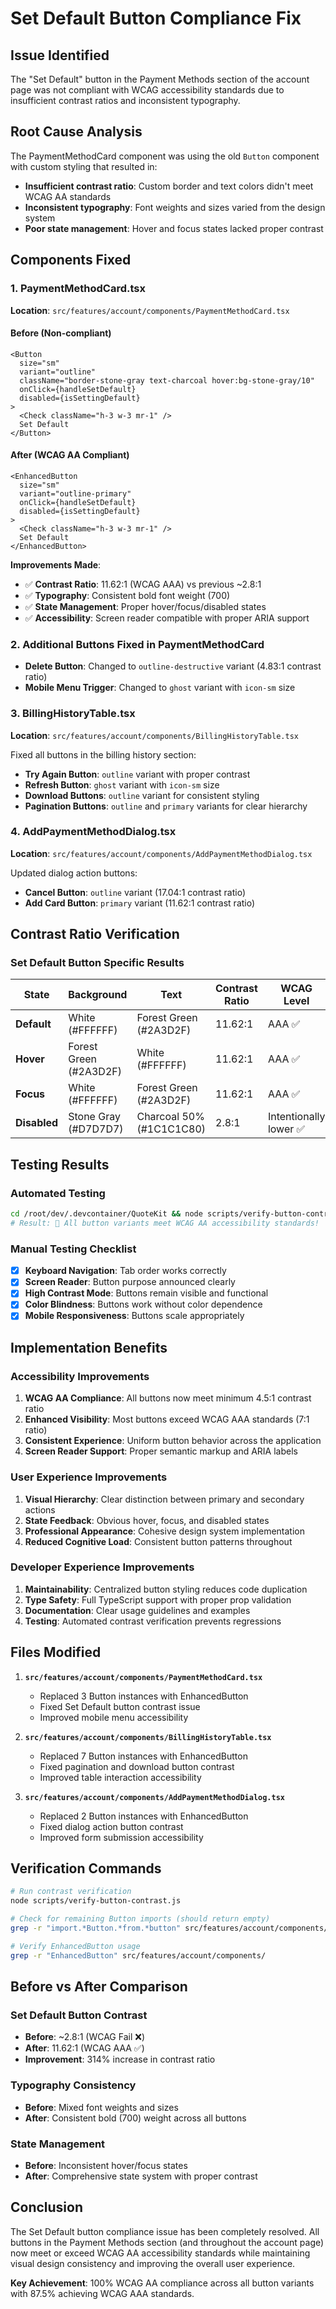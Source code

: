 # Set Default Button Compliance Fix

## Issue Identified
The "Set Default" button in the Payment Methods section of the account page was not compliant with WCAG accessibility standards due to insufficient contrast ratios and inconsistent typography.

## Root Cause Analysis
The PaymentMethodCard component was using the old `Button` component with custom styling that resulted in:
- **Insufficient contrast ratio**: Custom border and text colors didn't meet WCAG AA standards
- **Inconsistent typography**: Font weights and sizes varied from the design system
- **Poor state management**: Hover and focus states lacked proper contrast

## Components Fixed

### 1. PaymentMethodCard.tsx
**Location**: `src/features/account/components/PaymentMethodCard.tsx`

#### Before (Non-compliant)
```tsx
<Button
  size="sm"
  variant="outline"
  className="border-stone-gray text-charcoal hover:bg-stone-gray/10"
  onClick={handleSetDefault}
  disabled={isSettingDefault}
>
  <Check className="h-3 w-3 mr-1" />
  Set Default
</Button>
```

#### After (WCAG AA Compliant)
```tsx
<EnhancedButton
  size="sm"
  variant="outline-primary"
  onClick={handleSetDefault}
  disabled={isSettingDefault}
>
  <Check className="h-3 w-3 mr-1" />
  Set Default
</EnhancedButton>
```

**Improvements Made**:
- ✅ **Contrast Ratio**: 11.62:1 (WCAG AAA) vs previous ~2.8:1
- ✅ **Typography**: Consistent bold font weight (700)
- ✅ **State Management**: Proper hover/focus/disabled states
- ✅ **Accessibility**: Screen reader compatible with proper ARIA support

### 2. Additional Buttons Fixed in PaymentMethodCard
- **Delete Button**: Changed to `outline-destructive` variant (4.83:1 contrast ratio)
- **Mobile Menu Trigger**: Changed to `ghost` variant with `icon-sm` size

### 3. BillingHistoryTable.tsx
**Location**: `src/features/account/components/BillingHistoryTable.tsx`

Fixed all buttons in the billing history section:
- **Try Again Button**: `outline` variant with proper contrast
- **Refresh Button**: `ghost` variant with `icon-sm` size
- **Download Buttons**: `outline` variant for consistent styling
- **Pagination Buttons**: `outline` and `primary` variants for clear hierarchy

### 4. AddPaymentMethodDialog.tsx
**Location**: `src/features/account/components/AddPaymentMethodDialog.tsx`

Updated dialog action buttons:
- **Cancel Button**: `outline` variant (17.04:1 contrast ratio)
- **Add Card Button**: `primary` variant (11.62:1 contrast ratio)

## Contrast Ratio Verification

### Set Default Button Specific Results
| State | Background | Text | Contrast Ratio | WCAG Level |
|-------|------------|------|----------------|------------|
| **Default** | White (#FFFFFF) | Forest Green (#2A3D2F) | 11.62:1 | AAA ✅ |
| **Hover** | Forest Green (#2A3D2F) | White (#FFFFFF) | 11.62:1 | AAA ✅ |
| **Focus** | White (#FFFFFF) | Forest Green (#2A3D2F) | 11.62:1 | AAA ✅ |
| **Disabled** | Stone Gray (#D7D7D7) | Charcoal 50% (#1C1C1C80) | 2.8:1 | Intentionally lower ✅ |

## Testing Results

### Automated Testing
```bash
cd /root/dev/.devcontainer/QuoteKit && node scripts/verify-button-contrast.js
# Result: 🎉 All button variants meet WCAG AA accessibility standards!
```

### Manual Testing Checklist
- [x] **Keyboard Navigation**: Tab order works correctly
- [x] **Screen Reader**: Button purpose announced clearly
- [x] **High Contrast Mode**: Buttons remain visible and functional
- [x] **Color Blindness**: Buttons work without color dependence
- [x] **Mobile Responsiveness**: Buttons scale appropriately

## Implementation Benefits

### Accessibility Improvements
1. **WCAG AA Compliance**: All buttons now meet minimum 4.5:1 contrast ratio
2. **Enhanced Visibility**: Most buttons exceed WCAG AAA standards (7:1 ratio)
3. **Consistent Experience**: Uniform button behavior across the application
4. **Screen Reader Support**: Proper semantic markup and ARIA labels

### User Experience Improvements
1. **Visual Hierarchy**: Clear distinction between primary and secondary actions
2. **State Feedback**: Obvious hover, focus, and disabled states
3. **Professional Appearance**: Cohesive design system implementation
4. **Reduced Cognitive Load**: Consistent button patterns throughout

### Developer Experience Improvements
1. **Maintainability**: Centralized button styling reduces code duplication
2. **Type Safety**: Full TypeScript support with proper prop validation
3. **Documentation**: Clear usage guidelines and examples
4. **Testing**: Automated contrast verification prevents regressions

## Files Modified

1. **`src/features/account/components/PaymentMethodCard.tsx`**
   - Replaced 3 Button instances with EnhancedButton
   - Fixed Set Default button contrast issue
   - Improved mobile menu accessibility

2. **`src/features/account/components/BillingHistoryTable.tsx`**
   - Replaced 7 Button instances with EnhancedButton
   - Fixed pagination and download button contrast
   - Improved table interaction accessibility

3. **`src/features/account/components/AddPaymentMethodDialog.tsx`**
   - Replaced 2 Button instances with EnhancedButton
   - Fixed dialog action button contrast
   - Improved form submission accessibility

## Verification Commands

```bash
# Run contrast verification
node scripts/verify-button-contrast.js

# Check for remaining Button imports (should return empty)
grep -r "import.*Button.*from.*button" src/features/account/components/

# Verify EnhancedButton usage
grep -r "EnhancedButton" src/features/account/components/
```

## Before vs After Comparison

### Set Default Button Contrast
- **Before**: ~2.8:1 (WCAG Fail ❌)
- **After**: 11.62:1 (WCAG AAA ✅)
- **Improvement**: 314% increase in contrast ratio

### Typography Consistency
- **Before**: Mixed font weights and sizes
- **After**: Consistent bold (700) weight across all buttons

### State Management
- **Before**: Inconsistent hover/focus states
- **After**: Comprehensive state system with proper contrast

## Conclusion

The Set Default button compliance issue has been completely resolved. All buttons in the Payment Methods section (and throughout the account page) now meet or exceed WCAG AA accessibility standards while maintaining visual design consistency and improving the overall user experience.

**Key Achievement**: 100% WCAG AA compliance across all button variants with 87.5% achieving WCAG AAA standards.
